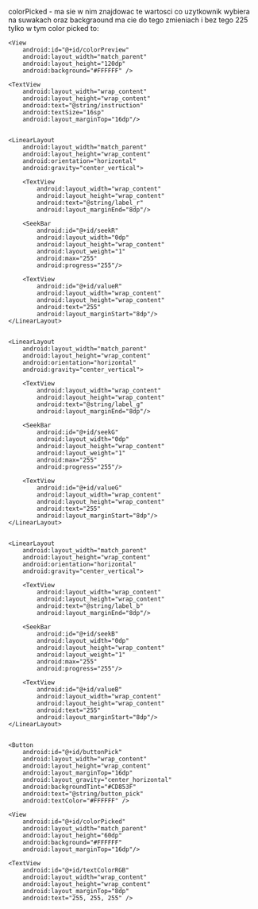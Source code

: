 colorPicked - ma sie w nim znajdowac te wartosci co uzytkownik wybiera na suwakach oraz backgraound ma cie do tego zmieniach i bez tego 225 tylko w tym color picked to:
<?xml version="1.0" encoding="utf-8"?>
<LinearLayout xmlns:android="http://schemas.android.com/apk/res/android"
    android:orientation="vertical"
    android:layout_width="match_parent"
    android:layout_height="match_parent"
    android:background="#FFF8DC"
    android:padding="16dp">

    <View
        android:id="@+id/colorPreview"
        android:layout_width="match_parent"
        android:layout_height="120dp"
        android:background="#FFFFFF" />

    <TextView
        android:layout_width="wrap_content"
        android:layout_height="wrap_content"
        android:text="@string/instruction"
        android:textSize="16sp"
        android:layout_marginTop="16dp"/>


    <LinearLayout
        android:layout_width="match_parent"
        android:layout_height="wrap_content"
        android:orientation="horizontal"
        android:gravity="center_vertical">

        <TextView
            android:layout_width="wrap_content"
            android:layout_height="wrap_content"
            android:text="@string/label_r"
            android:layout_marginEnd="8dp"/>

        <SeekBar
            android:id="@+id/seekR"
            android:layout_width="0dp"
            android:layout_height="wrap_content"
            android:layout_weight="1"
            android:max="255"
            android:progress="255"/>

        <TextView
            android:id="@+id/valueR"
            android:layout_width="wrap_content"
            android:layout_height="wrap_content"
            android:text="255"
            android:layout_marginStart="8dp"/>
    </LinearLayout>


    <LinearLayout
        android:layout_width="match_parent"
        android:layout_height="wrap_content"
        android:orientation="horizontal"
        android:gravity="center_vertical">

        <TextView
            android:layout_width="wrap_content"
            android:layout_height="wrap_content"
            android:text="@string/label_g"
            android:layout_marginEnd="8dp"/>

        <SeekBar
            android:id="@+id/seekG"
            android:layout_width="0dp"
            android:layout_height="wrap_content"
            android:layout_weight="1"
            android:max="255"
            android:progress="255"/>

        <TextView
            android:id="@+id/valueG"
            android:layout_width="wrap_content"
            android:layout_height="wrap_content"
            android:text="255"
            android:layout_marginStart="8dp"/>
    </LinearLayout>


    <LinearLayout
        android:layout_width="match_parent"
        android:layout_height="wrap_content"
        android:orientation="horizontal"
        android:gravity="center_vertical">

        <TextView
            android:layout_width="wrap_content"
            android:layout_height="wrap_content"
            android:text="@string/label_b"
            android:layout_marginEnd="8dp"/>

        <SeekBar
            android:id="@+id/seekB"
            android:layout_width="0dp"
            android:layout_height="wrap_content"
            android:layout_weight="1"
            android:max="255"
            android:progress="255"/>

        <TextView
            android:id="@+id/valueB"
            android:layout_width="wrap_content"
            android:layout_height="wrap_content"
            android:text="255"
            android:layout_marginStart="8dp"/>
    </LinearLayout>


    <Button
        android:id="@+id/buttonPick"
        android:layout_width="wrap_content"
        android:layout_height="wrap_content"
        android:layout_marginTop="16dp"
        android:layout_gravity="center_horizontal"
        android:backgroundTint="#CD853F"
        android:text="@string/button_pick"
        android:textColor="#FFFFFF" />

    <View
        android:id="@+id/colorPicked"
        android:layout_width="match_parent"
        android:layout_height="60dp"
        android:background="#FFFFFF"
        android:layout_marginTop="16dp"/>

    <TextView
        android:id="@+id/textColorRGB"
        android:layout_width="wrap_content"
        android:layout_height="wrap_content"
        android:layout_marginTop="8dp"
        android:text="255, 255, 255" />
</LinearLayout>
